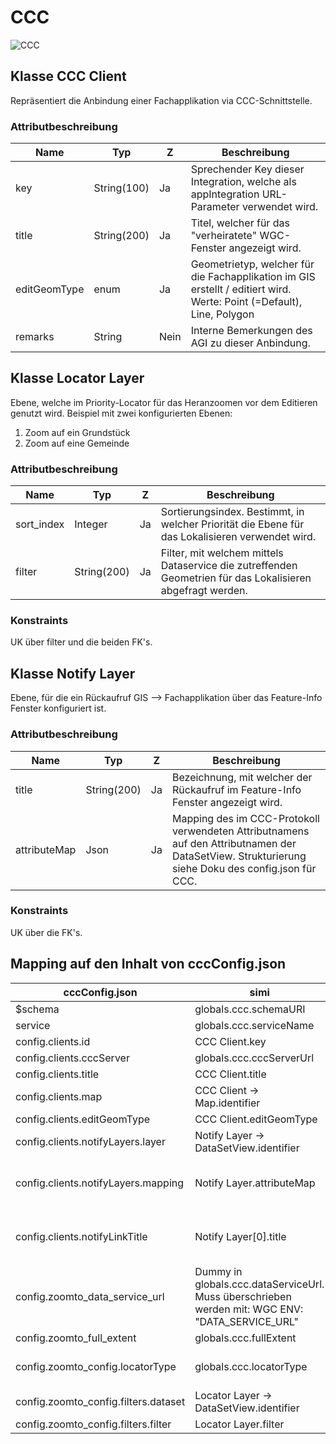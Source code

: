 # CCC

![CCC](../puml/rendered/ccc.png)

## Klasse CCC Client

Repräsentiert die Anbindung einer Fachapplikation via CCC-Schnittstelle.

### Attributbeschreibung

|Name|Typ|Z|Beschreibung|
|---|---|---|---|
|key|String(100)|Ja|Sprechender Key dieser Integration, welche als appIntegration URL-Parameter verwendet wird.|
|title|String(200)|Ja|Titel, welcher für das "verheiratete" WGC-Fenster angezeigt wird.|
|editGeomType|enum|Ja|Geometrietyp, welcher für die Fachapplikation im GIS erstellt / editiert wird. Werte: Point (=Default), Line, Polygon|
|remarks|String|Nein|Interne Bemerkungen des AGI zu dieser Anbindung.|

## Klasse Locator Layer

Ebene, welche im Priority-Locator für das Heranzoomen vor dem Editieren genutzt wird. 
Beispiel mit zwei konfigurierten Ebenen:
1. Zoom auf ein Grundstück
2. Zoom auf eine Gemeinde

### Attributbeschreibung

|Name|Typ|Z|Beschreibung|
|---|---|---|---|
|sort_index|Integer|Ja|Sortierungsindex. Bestimmt, in welcher Priorität die Ebene für das Lokalisieren verwendet wird.|
|filter|String(200)|Ja|Filter, mit welchem mittels Dataservice die zutreffenden Geometrien für das Lokalisieren abgefragt werden.|

### Konstraints

UK über filter und die beiden FK's.

## Klasse Notify Layer

Ebene, für die ein Rückaufruf GIS --> Fachapplikation über das Feature-Info Fenster konfiguriert ist.

### Attributbeschreibung

|Name|Typ|Z|Beschreibung|
|---|---|---|---|
|title|String(200)|Ja|Bezeichnung, mit welcher der Rückaufruf im Feature-Info Fenster angezeigt wird.|
|attributeMap|Json|Ja|Mapping des im CCC-Protokoll verwendeten Attributnamens auf den Attributnamen der DataSetView. Strukturierung siehe Doku des config.json für CCC.|

### Konstraints

UK über die FK's.

## Mapping auf den Inhalt von cccConfig.json

|cccConfig.json|simi|Bemerkungen|
|---|---|---|
|$schema|globals.ccc.schemaURI||
|service|globals.ccc.serviceName||
|config.clients.id|CCC Client.key||
|config.clients.cccServer|globals.ccc.cccServerUrl||
|config.clients.title|CCC Client.title||
|config.clients.map|CCC Client -> Map.identifier||
|config.clients.editGeomType|CCC Client.editGeomType||
|config.clients.notifyLayers.layer|Notify Layer -> DataSetView.identifier|---|
|config.clients.notifyLayers.mapping|Notify Layer.attributeMap|Array von KeyValues: [{"agdi_attr_name": "laufnummer","ccc_attr_name": "geschaeft_laufnr"},{...}]|
|config.clients.notifyLinkTitle|Notify Layer[0].title|Unklar, wieso dies in config.Json nicht eine Kind-Eigenschaft von config.clients.notifyLayers ist.|
|config.zoomto_data_service_url|Dummy in globals.ccc.dataServiceUrl. Muss überschrieben werden mit: WGC ENV: "DATA_SERVICE_URL"||
|config.zoomto_full_extent|globals.ccc.fullExtent||
|config.zoomto_config.locatorType|globals.ccc.locatorType|Wert: PriorityLocator. In globals da dies bis auf Weiteres nicht ändern wird.|
|config.zoomto_config.filters.dataset|Locator Layer -> DataSetView.identifier||
|config.zoomto_config.filters.filter|Locator Layer.filter||




